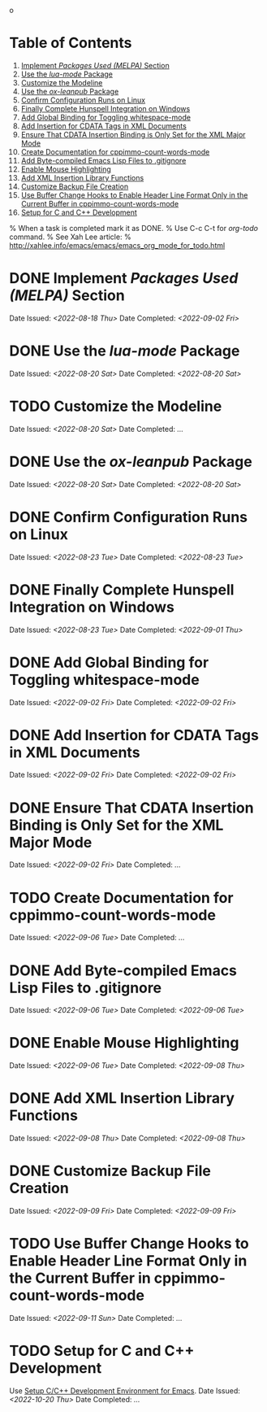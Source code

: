 o
# Table of Contents

1.  [Implement *Packages Used (MELPA)* Section](#orga4c795b)
2.  [Use the *lua-mode* Package](#org0eaecd3)
3.  [Customize the Modeline](#orgbdc1617)
4.  [Use the *ox-leanpub* Package](#org55f0360)
5.  [Confirm Configuration Runs on Linux](#org487f763)
6.  [Finally Complete Hunspell Integration on Windows](#org64f5769)
7.  [Add Global Binding for Toggling whitespace-mode](#org54ec05b)
8.  [Add Insertion for CDATA Tags in XML Documents](#orgd335a45)
9.  [Ensure That CDATA Insertion Binding is Only Set for the XML Major Mode](#orgf36cec1)
10. [Create Documentation for cppimmo-count-words-mode](#orgc8ffe18)
11. [Add Byte-compiled Emacs Lisp Files to .gitignore](#orgbb94396)
12. [Enable Mouse Highlighting](#orgd911c2a)
13. [Add XML Insertion Library Functions](#org938a8e4)
14. [Customize Backup File Creation](#org035c4c0)
15. [Use Buffer Change Hooks to Enable Header Line Format Only in the Current Buffer in cppimmo-count-words-mode](#org2f8a1db)
16. [Setup for C and C++ Development](#org3c9a274)

% When a task is completed mark it as DONE.
% Use C-c C-t for *org-todo* command.
% See Xah Lee article:
% <http://xahlee.info/emacs/emacs/emacs_org_mode_for_todo.html>


<a id="orga4c795b"></a>

# DONE Implement *Packages Used (MELPA)* Section

Date Issued: *<span class="timestamp-wrapper"><span class="timestamp">&lt;2022-08-18 Thu&gt;</span></span>*
Date Completed: *<span class="timestamp-wrapper"><span class="timestamp">&lt;2022-09-02 Fri&gt;</span></span>*


<a id="org0eaecd3"></a>

# DONE Use the *lua-mode* Package

Date Issued: *<span class="timestamp-wrapper"><span class="timestamp">&lt;2022-08-20 Sat&gt;</span></span>*
Date Completed: *<span class="timestamp-wrapper"><span class="timestamp">&lt;2022-08-20 Sat&gt;</span></span>*


<a id="orgbdc1617"></a>

# TODO Customize the Modeline

Date Issued: *<span class="timestamp-wrapper"><span class="timestamp">&lt;2022-08-20 Sat&gt;</span></span>*
Date Completed: *&#x2026;*


<a id="org55f0360"></a>

# DONE Use the *ox-leanpub* Package

Date Issued: *<span class="timestamp-wrapper"><span class="timestamp">&lt;2022-08-20 Sat&gt;</span></span>*
Date Completed: *<span class="timestamp-wrapper"><span class="timestamp">&lt;2022-08-20 Sat&gt;</span></span>*


<a id="org487f763"></a>

# DONE Confirm Configuration Runs on Linux

Date Issued: *<span class="timestamp-wrapper"><span class="timestamp">&lt;2022-08-23 Tue&gt;</span></span>*
Date Completed: *<span class="timestamp-wrapper"><span class="timestamp">&lt;2022-08-23 Tue&gt;</span></span>*


<a id="org64f5769"></a>

# DONE Finally Complete Hunspell Integration on Windows

Date Issued: *<span class="timestamp-wrapper"><span class="timestamp">&lt;2022-08-23 Tue&gt;</span></span>*
Date Completed: *<span class="timestamp-wrapper"><span class="timestamp">&lt;2022-09-01 Thu&gt;</span></span>*


<a id="org54ec05b"></a>

# DONE Add Global Binding for Toggling whitespace-mode

Date Issued: *<span class="timestamp-wrapper"><span class="timestamp">&lt;2022-09-02 Fri&gt;</span></span>*
Date Completed: *<span class="timestamp-wrapper"><span class="timestamp">&lt;2022-09-02 Fri&gt;</span></span>*


<a id="orgd335a45"></a>

# DONE Add Insertion for CDATA Tags in XML Documents

Date Issued: *<span class="timestamp-wrapper"><span class="timestamp">&lt;2022-09-02 Fri&gt;</span></span>*
Date Completed: *<span class="timestamp-wrapper"><span class="timestamp">&lt;2022-09-02 Fri&gt;</span></span>*


<a id="orgf36cec1"></a>

# DONE Ensure That CDATA Insertion Binding is Only Set for the XML Major Mode

Date Issued: *<span class="timestamp-wrapper"><span class="timestamp">&lt;2022-09-02 Fri&gt;</span></span>*
Date Completed: *&#x2026;*


<a id="orgc8ffe18"></a>

# TODO Create Documentation for cppimmo-count-words-mode

Date Issued: *<span class="timestamp-wrapper"><span class="timestamp">&lt;2022-09-06 Tue&gt;</span></span>*
Date Completed: *&#x2026;*


<a id="orgbb94396"></a>

# DONE Add Byte-compiled Emacs Lisp Files to .gitignore

Date Issued: *<span class="timestamp-wrapper"><span class="timestamp">&lt;2022-09-06 Tue&gt;</span></span>*
Date Completed: *<span class="timestamp-wrapper"><span class="timestamp">&lt;2022-09-06 Tue&gt;</span></span>*


<a id="orgd911c2a"></a>

# DONE Enable Mouse Highlighting

Date Issued: *<span class="timestamp-wrapper"><span class="timestamp">&lt;2022-09-06 Tue&gt;</span></span>*
Date Completed: *<span class="timestamp-wrapper"><span class="timestamp">&lt;2022-09-08 Thu&gt;</span></span>*


<a id="org938a8e4"></a>

# DONE Add XML Insertion Library Functions

Date Issued: *<span class="timestamp-wrapper"><span class="timestamp">&lt;2022-09-08 Thu&gt;</span></span>*
Date Completed: *<span class="timestamp-wrapper"><span class="timestamp">&lt;2022-09-08 Thu&gt;</span></span>*


<a id="org035c4c0"></a>

# DONE Customize Backup File Creation

Date Issued: *<span class="timestamp-wrapper"><span class="timestamp">&lt;2022-09-09 Fri&gt;</span></span>*
Date Completed: *<span class="timestamp-wrapper"><span class="timestamp">&lt;2022-09-09 Fri&gt;</span></span>*


<a id="org2f8a1db"></a>

# TODO Use Buffer Change Hooks to Enable Header Line Format Only in the Current Buffer in cppimmo-count-words-mode

Date Issued: *<span class="timestamp-wrapper"><span class="timestamp">&lt;2022-09-11 Sun&gt;</span></span>*
Date Completed: *&#x2026;*


<a id="org3c9a274"></a>

# TODO Setup for C and C++ Development

Use [Setup C/C++ Development Environment for Emacs](http://tuhdo.github.io/index.html).
Date Issued: *<span class="timestamp-wrapper"><span class="timestamp">&lt;2022-10-20 Thu&gt;</span></span>*
Date Completed: *&#x2026;*

